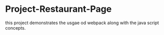 # Project-Restaurant-Page
this project demonstrates the usgae od webpack along with the java script concepts.
